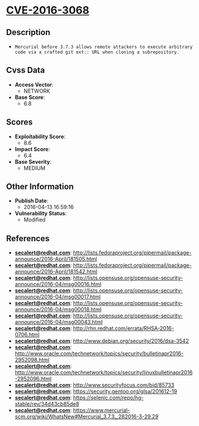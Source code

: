 
# [CVE-2016-3068](http://lists.fedoraproject.org/pipermail/package-announce/2016-April/181505.html)

## Description

- `Mercurial before 3.7.3 allows remote attackers to execute arbitrary code via a crafted git ext:: URL when cloning a subrepository.`

## Cvss Data

- **Access Vector**:
  - NETWORK
- **Base Score**:
  - 6.8

## Scores

- **Exploitability Score**:
  - 8.6
- **Impact Score**:
  - 6.4
- **Base Severity**:
  - MEDIUM

## Other Information

- **Publish Date**:
  - 2016-04-13 16:59:16
- **Vulnerability Status**:
  - Modified

## References

- **secalert@redhat.com**: http://lists.fedoraproject.org/pipermail/package-announce/2016-April/181505.html
- **secalert@redhat.com**: http://lists.fedoraproject.org/pipermail/package-announce/2016-April/181542.html
- **secalert@redhat.com**: http://lists.opensuse.org/opensuse-security-announce/2016-04/msg00016.html
- **secalert@redhat.com**: http://lists.opensuse.org/opensuse-security-announce/2016-04/msg00017.html
- **secalert@redhat.com**: http://lists.opensuse.org/opensuse-security-announce/2016-04/msg00018.html
- **secalert@redhat.com**: http://lists.opensuse.org/opensuse-security-announce/2016-04/msg00043.html
- **secalert@redhat.com**: http://rhn.redhat.com/errata/RHSA-2016-0706.html
- **secalert@redhat.com**: http://www.debian.org/security/2016/dsa-3542
- **secalert@redhat.com**: http://www.oracle.com/technetwork/topics/security/bulletinapr2016-2952098.html
- **secalert@redhat.com**: http://www.oracle.com/technetwork/topics/security/linuxbulletinapr2016-2952096.html
- **secalert@redhat.com**: http://www.securityfocus.com/bid/85733
- **secalert@redhat.com**: https://security.gentoo.org/glsa/201612-19
- **secalert@redhat.com**: https://selenic.com/repo/hg-stable/rev/34d43cb85de8
- **secalert@redhat.com**: https://www.mercurial-scm.org/wiki/WhatsNew#Mercurial_3.7.3_.282016-3-29.29
